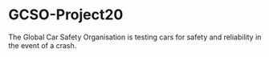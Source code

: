 # GCSO-Project20
The Global Car Safety Organisation is testing cars for safety and reliability in the event of a crash.
